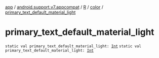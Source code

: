 [app](../../../index.md) / [android.support.v7.appcompat](../../index.md) / [R](../index.md) / [color](index.md) / [primary_text_default_material_light](.)

# primary_text_default_material_light

`static val primary_text_default_material_light: `[`Int`](https://kotlinlang.org/api/latest/jvm/stdlib/kotlin/-int/index.html)
`static val primary_text_default_material_light: `[`Int`](https://kotlinlang.org/api/latest/jvm/stdlib/kotlin/-int/index.html)